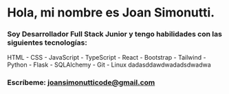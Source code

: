 # Hola, mi nombre es **Joan Simonutti**.

### **Soy Desarrollador Full Stack Junior** y tengo habilidades con las siguientes tecnologías:
HTML - CSS - JavaScript - TypeScript - React - Bootstrap - Tailwind - Python - Flask -
SQLAlchemy - Git - Linux dadasddawdwadadsdwadwa
### **Escríbeme:** [joansimonutticode@gmail.com](mailto:joansimonutticode@gmail.com)

